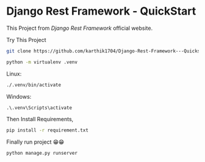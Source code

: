 # Django Rest Framework - QuickStart
This Project from *Django Rest Framework* official website.

Try This Project

```bash
git clone https://github.com/karthik1704/Django-Rest-Framework---Quickstart.git ./djtest
```
```bash
python -m virtualenv .venv
```
Linux:

```bash
./.venv/bin/activate
```

Windows:
 
 ```cmd
 .\.venv\Scripts\activate
 ```

 Then Install Requirements,

 ```bash
 pip install -r requirement.txt
 ```

Finally run project 😁😁

```bash
python manage.py runserver
```


